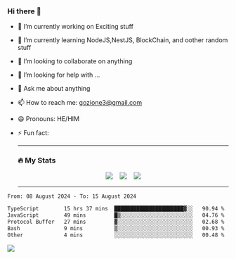 ### Hi there 👋

<!--
**charlieScript/charlieScript** is a ✨ _special_ ✨ repository because its `README.md` (this file) appears on your GitHub profile.

Here are some ideas to get you started: -->

- 🔭 I’m currently working on Exciting stuff
- 🌱 I’m currently learning NodeJS,NestJS, BlockChain, and oother random stuff
- 👯 I’m looking to collaborate on anything
- 🤔 I’m looking for help with ...
- 💬 Ask me about anything
- 📫 How to reach me: gozione3@gmail.com
- 😄 Pronouns: HE/HIM
- ⚡ Fun fact:


  ---

  ### :fire: My Stats

  <div id="stats" align="center">
  <img src="http://github-readme-streak-stats.herokuapp.com?user=charlieScript&theme=dark&date_format=M%20j%5B%2C%20Y%5D" />&nbsp;&nbsp;&nbsp;
  <img src="https://github-readme-stats.vercel.app/api/top-langs/?username=charlieScript&layout=compact&theme=vision-friendly-dark"/>&nbsp;&nbsp;&nbsp;
  <img src="https://github-readme-stats.vercel.app/api?username=charlieScript&show_icons=true&theme=radical"/>
  </div>

  ---



<!--START_SECTION:waka-->

```txt
From: 08 August 2024 - To: 15 August 2024

TypeScript        15 hrs 37 mins  ██████████████████████▓░░   90.94 %
JavaScript        49 mins         █▒░░░░░░░░░░░░░░░░░░░░░░░   04.76 %
Protocol Buffer   27 mins         ▓░░░░░░░░░░░░░░░░░░░░░░░░   02.68 %
Bash              9 mins          ▒░░░░░░░░░░░░░░░░░░░░░░░░   00.93 %
Other             4 mins          ░░░░░░░░░░░░░░░░░░░░░░░░░   00.48 %
```

<!--END_SECTION:waka-->
![](https://komarev.com/ghpvc/?username=charlieScript)
